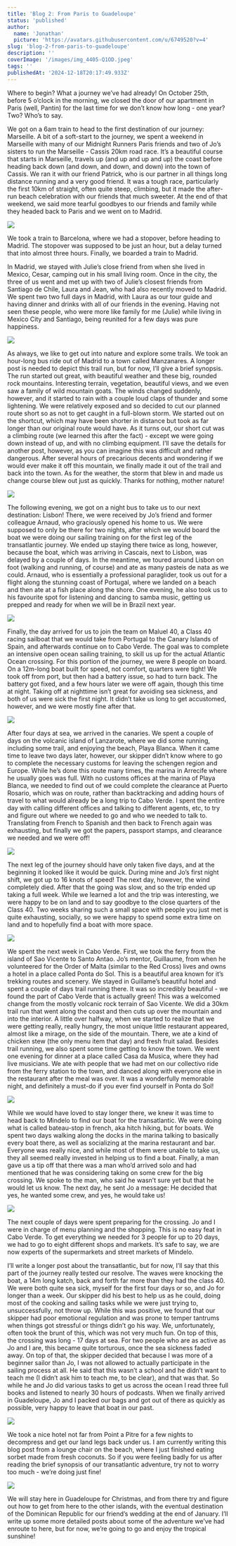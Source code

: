 ```yaml
---
title: 'Blog 2: From Paris to Guadeloupe'
status: 'published'
author:
  name: 'Jonathan'
  picture: 'https://avatars.githubusercontent.com/u/6749520?v=4'
slug: 'blog-2-from-paris-to-guadeloupe'
description: ''
coverImage: '/images/img_4405-Q1OD.jpeg'
tags: ''
publishedAt: '2024-12-18T20:17:49.933Z'
---
```


Where to begin? What a journey we’ve had already! On October 25th, before 5 o’clock in the morning, we closed the door of our apartment in Paris (well, Pantin) for the last time for we don’t know how long - one year? Two? Who’s to say.

We got on a 6am train to head to the first destination of our journey: Marseille. A bit of a soft-start to the journey, we spent a weekend in Marseille with many of our Midnight Runners Paris friends and two of Jo’s sisters to run the Marseille - Cassis 20km road race. It’s a beautiful course that starts in Marseille, travels up (and up and up and up) the coast before heading back down (and down, and down, and down) into the town of Cassis. We ran it with our friend Patrick, who is our partner in all things long distance running and a very good friend. It was a tough race, particularly the first 10km of straight, often quite steep, climbing, but it made the after-run beach celebration with our friends that much sweeter. At the end of that weekend, we said more tearful goodbyes to our friends and family while they headed back to Paris and we went on to Madrid.

![](/images/70247122_original-E5OD.jpeg)

We took a train to Barcelona, where we had a stopover, before heading to Madrid. The stopover was supposed to be just an hour, but a delay turned that into almost three hours. Finally, we boarded a train to Madrid. 

In Madrid, we stayed with Julie’s close friend from when she lived in Mexico, Cesar, camping out in his small living room. Once in the city, the three of us went and met up with two of Julie’s closest friends from Santiago de Chile, Laura and Jean, who had also recently moved to Madrid. We spent two two full days in Madrid, with Laura as our tour guide and having dinner and drinks with all of our friends in the evening. Having not seen these people, who were more like family for me (Julie) while living in Mexico City and Santiago, being reunited for a few days was pure happiness.

![](/images/img_4171-E0Mj.jpeg)

As always, we like to get out into nature and explore some trails. We took an hour-long bus ride out of Madrid to a town called Manzanares. A longer post is needed to depict this trail run, but for now, I’ll give a brief synopsis. The run started out great, with beautiful weather and these big, rounded rock mountains. Interesting terrain, vegetation, beautiful views, and we even saw a family of wild mountain goats. The winds changed suddenly, however, and it started to rain with a couple loud claps of thunder and some lightening. We were relatively exposed and so decided to cut our planned route short so as not to get caught in a full-blown storm. We started out on the shortcut, which may have been shorter in distance but took as far longer than our original route would have. As it turns out, our short cut was a climbing route (we learned this after the fact) - except we were going down instead of up, and with no climbing equipment. I’ll save the details for another post, however, as you can imagine this was difficult and rather dangerous. After several hours of precarious decents and wondering if we would ever make it off this mountain, we finally made it out of the trail and back into the town. As for the weather, the storm that blew in and made us change course blew out just as quickly. Thanks for nothing, mother nature!

![](/images/img_4185-c0OD.jpeg)

The following evening, we got on a night bus to take us to our next destination: Lisbon! There, we were received by Jo’s friend and former colleague Arnaud, who graciously opened his home to us. We were supposed to only be there for two nights, after which we would board the boat we were doing our sailing training on for the first leg of the transatlantic journey. We ended up staying there twice as long, however, because the boat, which was arriving in Cascais, next to Lisbon, was delayed by a couple of days. In the meantime, we toured around Lisbon on foot (walking and running, of course) and ate as many pasteis de nata as we could. Arnaud, who is essentially a professional paraglider, took us out for a flight along the stunning coast of Portugal, where we landed on a beach and then ate at a fish place along the shore. One evening, he also took us to his favourite spot for listening and dancing to samba music, getting us prepped and ready for when we will be in Brazil next year.

![](/images/img_4252-IzND.jpeg)

Finally, the day arrived for us to join the team on Maluel 40, a Class 40 racing sailboat that we would take from Portugal to the Canary Islands of Spain, and afterwards continue on to Cabo Verde. The goal was to complete an intensive open ocean sailing training, to skill us up for the actual Atlantic Ocean crossing. For this portion of the journey, we were 8 people on board. On a 12m-long boat built for speed, not comfort, quarters were tight! We took off from port, but then had a battery issue, so had to turn back. The battery got fixed, and a few hours later we were off again, though this time at night. Taking off at nighttime isn’t great for avoiding sea sickness, and both of us were sick the first night. It didn’t take us long to get accustomed, however, and we were mostly fine after that.

![](/images/img_4348-I5OT.jpeg)

After four days at sea, we arrived in the canaries. We spent a couple of days on the volcanic island of Lanzarote, where we did some running, including some trail, and enjoying the beach, Playa Blanca. When it came time to leave two days later, however, our skipper didn’t know where to go to complete the necessary customs for leaving the schengen region and Europe. While he’s done this route many times, the marina in Arrecife where he usually goes was full. With no customs offices at the marina of Playa Blanca, we needed to find out of we could complete the clearance at Puerto Rosario, which was on route, rather than backtracking and adding hours of travel to what would already be a long trip to Cabo Verde. I spent the entire day with calling different offices and talking to different agents, etc, to try and figure out where we needed to go and who we needed to talk to. Translating from French to Spanish and then back to French again was exhausting, but finally we got the papers, passport stamps, and clearance we needed and we were off!

![](/images/img_4300-UwMT.jpeg)

The next leg of the journey should have only taken five days, and at the beginning it looked like it would be quick. During mine and Jo’s first night shift, we got up to 16 knots of speed! The next day, however, the wind completely died. After that the going was slow, and so the trip ended up taking a full week. While we learned a lot and the trip was interesting, we were happy to be on land and to say goodbye to the close quarters of the Class 40. Two weeks sharing such a small space with people you just met is quite exhausting, socially, so we were happy to spend some extra time on land and to hopefully find a boat with more space.

![](/images/img_4385-I0Nj.jpeg)

We spent the next week in Cabo Verde. First, we took the ferry from the island of Sao Vicente to Santo Antao. Jo’s mentor, Guillaume, from when he volunteered for the Order of Malta (similar to the Red Cross) lives and owns a hotel in a place called Ponta do Sol. This is a beautiful area known for it’s trekking routes and scenery. We stayed in Guillame’s beautiful hotel and spent a couple of days trail running there. It was so incredibly beautiful - we found the part of Cabo Verde that is actually green! This was a welcomed change from the mostly volcanic rock terrain of Sao Vicente. We did a 30km trail run that went along the coast and then cuts up over the mountain and into the interior. A little over halfway, when we started to realize that we were getting really, really hungry, the most unique little restaurant appeared, almost like a mirage, on the side of the mountain. There, we ate a kind of chicken stew (the only menu item that day) and fresh fruit salad. Besides trail running, we also spent some time getting to know the town. We went one evening for dinner at a place called Casa da Musica, where they had live musicians. We ate with people that we had met on our collectivo ride from the ferry station to the town, and danced along with everyone else in the restaurant after the meal was over. It was a wonderfully memorable night, and definitely a must-do if you ever find yourself in Ponta do Sol!

![](/images/img_4456-ExNz.jpeg)

While we would have loved to stay longer there, we knew it was time to head back to Mindelo to find our boat for the transatlantic. We were doing what is called bateau-stop in french, aka hitch hiking, but for boats. We spent two days walking along the docks in the marina talking to basically every boat there, as well as socializing at the marina restaurant and bar. Everyone was really nice, and while most of them were unable to take us, they all seemed really invested in helping us to find a boat. Finally, a man gave us a tip off that there was a man who’d arrived solo and had mentioned that he was considering taking on some crew for the big crossing. We spoke to the man, who said he wasn’t sure yet but that he would let us know. The next day, he sent Jo a message: He decided that yes, he wanted some crew, and yes, he would take us!

![](/images/img_4480-A0Nj.jpeg)

The next couple of days were spent preparing for the crossing. Jo and I were in charge of menu planning and the shopping. This is no easy feat in Cabo Verde. To get everything we needed for 3 people for up to 20 days, we had to go to eight different shops and markets. It’s safe to say, we are now experts of the supermarkets and street markets of Mindelo.

I’ll write a longer post about the transatlantic, but for now, I’ll say that this part of the journey really tested our resolve. The waves were knocking the boat, a 14m long katch, back and forth far more than they had the class 40. We were both quite sea sick, myself for the first four days or so, and Jo for longer than a week. Our skipper did his best to help us as he could, doing most of the cooking and sailing tasks while we were just trying to, unsuccessfully, not throw up. While this was positive, we found that our skipper had poor emotional regulation and was prone to temper tantrums when things got stressful or things didn’t go his way. We, unfortunately, often took the brunt of this, which was not very much fun. On top of this, the crossing was long - 17 days at sea. For two people who are as active as Jo and I are, this became quite torturous, once the sea sickness faded away. On top of that, the skipper decided that because I was more of a beginner sailor than Jo, I was not allowed to actually participate in the sailing process at all. He said that this wasn’t a school and he didn’t want to teach me (I didn’t ask him to teach me, to be clear), and that was that. So while he and Jo did various tasks to get us across the ocean I read three full books and listened to nearly 30 hours of podcasts. When we finally arrived in Guadeloupe, Jo and I packed our bags and got out of there as quickly as possible, very happy to leave that boat in our past.

![](/images/img_4501-U4Mz.jpeg)

We took a nice hotel not far from Point a Pitre for a few nights to decompress and get our land legs back under us. I am currently writing this blog post from a lounge chair on the beach, where I just finished eating sorbet made from fresh coconuts. So if you were feeling badly for us after reading the brief synopsis of our transatlantic adventure, try not to worry too much - we’re doing just fine! 

![](/images/img_4485-Y0Nj.jpeg)

We will stay here in Guadeloupe for Christmas, and from there try and figure out how to get from here to the other islands, with the eventual destination of the Dominican Republic for our friend’s wedding at the end of January. I’ll write up some more detailed posts about some of the adventure we’ve had enroute to here, but for now, we’re going to go and enjoy the tropical sunshine!